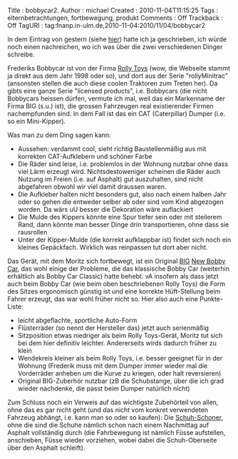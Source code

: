 Title     : bobbycar2.
Author    : michael
Created   : 2010-11-04T11:15:25
Tags      : elternbetrachtungen, fortbewegung, produkt
Comments  : Off
Trackback : Off
TagURI    : tag:fnanp.in-ulm.de,2010-11-04:2010/11/04/bobbycar2

In dem Eintrag von gestern (siehe [hier](http://fnanp.in-ulm.de/frederik_und_moritz/sbe/2010/11/02/02-bobbycar1.html))
hatte ich ja geschrieben, ich würde noch einen nachreichen, wo ich was über
die zwei verschiedenen Dinger schreibe.

Frederiks Bobbycar ist von der Firma [Rolly Toys](http://www.rollytoys.de)
(wow, die Webseite stammt ja direkt aus dem Jahr 1998 oder so), und dort aus
der Serie "rollyMinitrac" (ansonsten stellen die auch diese coolen Traktoren
zum Treten her). Da gibts eine ganze Serie "licensed products", i.e. Bobbycars
(die nicht Bobbycars heissen dürfen, vermute ich mal, weil das ein Markenname
der Firma BIG (s.u.) ist), die grossen Fahrzeugen real existierender Firmen
nachempfunden sind. In dem Fall ist das ein CAT (Caterpillar) Dumper (i.e. so
ein Mini-Kipper).

Was man zu dem Ding sagen kann:

* Aussehen: verdammt cool, sieht richtig Baustellenmäßig aus mit korrekten
  CAT-Aufklebern und schöner Farbe
* Die Räder sind leise, i.e. problemlos in der Wohnung nutzbar ohne dass viel
  Lärm erzeugt wird. Nichtsdestoweniger scheinen die Räder auch Nutzung im
  Freien (i.e. auf Asphalt) gut auszuhalten, sind nicht abgefahren obwohl wir
  viel damit draussen waren.
* Die Aufkleber halten nicht besonders gut, also nach einem halben Jahr oder
  so gehen die entweder selber ab oder sind vom Kind abgezogen worden. Da wärs
  uU besser die Dekoration wäre auflackiert
* Die Mulde des Kippers könnte eine Spur tiefer sein oder mit steilerem Rand,
  dann könnte man besser Dinge drin transportieren, ohne dass sie rausrollen
* Unter der Kipper-Mulde (die korrekt aufklappbar ist) findet sich noch ein
  kleines Gepäckfach. Wirklich was reinpassen tut dort aber nicht.

Das Gerät, mit dem Moritz sich fortbewegt, ist ein Original
[BIG](http://www.big.de) [New Bobby
Car](http://big.de/de/produkte/big-bobby-car-family/rutscher_1/details.shtml?sArtNr=800056200),
das wohl einige der Probleme, die das klassische Bobby Car 
(weiterhin erhältlich als Bobby Car Classic) hatte behebt. vA insofern als
dass jetzt auch beim Bobby Car (wie beim oben beschriebenen Rolly Toys) die
Form des Sitzes ergonomisch günstig ist und eine korrekte Hüft-Stellung beim
Fahrer erzeugt, das war wohl früher nicht so. Hier also auch eine
Punkte-Liste:

* leicht abgeflachte, sportliche Auto-Form
* Flüsterräder (so nennt der Hersteller das) jetzt auch serienmäßig
* Sitzposition etwas niedriger als beim Rolly Toys-Gerät, Moritz tut sich bei
  dem hier definitiv leichter. Andererseits wirds dadurch früher zu klein
* Wendekreis kleiner als beim Rolly Toys, i.e. besser geeignet für in der
  Wohnung (Frederik muss mit dem Dumper immer wieder mal die Vorderräder
  anheben um die Kurve zu kriegen, oder halt reversieren)
* Original BIG-Zuberhör nutzbar (zB die Schubstange, über die ich grad wieder
  nachdenke, die passt beim Dumper natürlich nicht)

Zum Schluss noch ein Verweis auf das wichtigste Zubehörteil von allen, ohne
das es gar nicht geht (und das nicht vom konkret verwendeten Fahrzeug abhängt,
i.e. kann man so oder so kaufen): Die
[Schuh-Schoner](http://big.de/de/produkte/big-bobby-car-family/zubehoer/details.shtml?sArtNr=800056455),
ohne die sind die Schuhe nämlich schon nach einem Nachmittag auf Asphalt
vollständig durch (die Fahrbewegung ist nämlich Füsse aufstellen, anschieben,
Füsse wieder vorziehen, wobei dabei die Schuh-Oberseite über den Asphalt
schleift).
